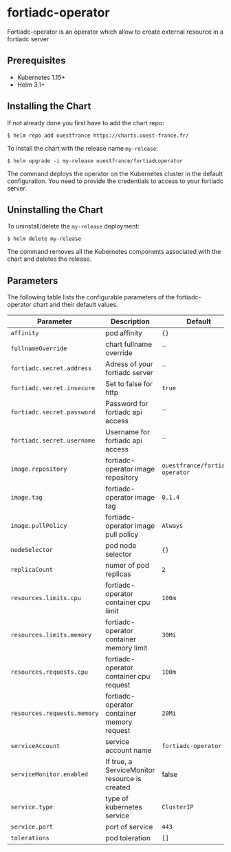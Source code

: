 # fortiadc-operator

Fortiadc-operator is an operator which allow to create external resource in a fortiadc server

## Prerequisites

- Kubernetes 1.15+
- Helm 3.1+

## Installing the Chart

If not already done you first have to add the chart repo:

```console
$ helm repo add ouestfrance https://charts.ouest-france.fr/
```

To install the chart with the release name `my-release`:

```console
$ helm upgrade -i my-release ouestfrance/fortiadcoperator
```

The command deploys the operator on the Kubernetes cluster in the default configuration. You need to provide the credentials to access to your
fortiadc server.

## Uninstalling the Chart

To uninstall/delete the `my-release` deployment:

```console
$ helm delete my-release
```

The command removes all the Kubernetes components associated with the chart and deletes the release.

## Parameters

The following table lists the configurable parameters of the fortiadc-operator chart and their default values.

|            Parameter                |         Description                           |                  Default               |
| ----------------------------------- | --------------------------------------------- | -------------------------------------- |
| `affinity`                          | pod affinity                                  |  `{}`                                  |
| `fullnameOverride`                  | chart fullname override                       |  ``                                    |
| `fortiadc.secret.address`           | Adress of your fortiadc server                |  ``                                    |
| `fortiadc.secret.insecure`          | Set to false for http                         |  `true`                                |
| `fortiadc.secret.password`          | Password for fortiadc api access              |  ``                                    |
| `fortiadc.secret.username`          | Username for fortiadc api access              |  ``                                    |
| `image.repository`                  | fortiadc-operator image repository            | `ouestfrance/fortiadc-operator`        |
| `image.tag`                         | fortiadc-operator image tag                   | `0.1.4`                                |
| `image.pullPolicy`                  | fortiadc-operator image pull policy           | `Always`                               |
| `nodeSelector`                      | pod node selector                             | `{}`                                   |
| `replicaCount`                      | numer of pod replicas                         | `2`                                    |
| `resources.limits.cpu`              | fortiadc-operator container cpu limit         | `100m`                                 |
| `resources.limits.memory`           | fortiadc-operator container memory limit      | `30Mi`                                 |
| `resources.requests.cpu`            | fortiadc-operator container cpu request       | `100m`                                 |
| `resources.requests.memory`         | fortiadc-operator container memory request    | `20Mi`                                 |
| `serviceAccount`                    | service account name                          | `fortiadc-operator`                    |
| `serviceMonitor.enabled`            | If true, a ServiceMonitor resource is created | false
| `service.type`                      | type of kubernetes service                    | `ClusterIP`                            |
| `service.port`                      | port of service                               | `443`                                  |
| `tolerations`                       | pod toleration                                | `[]`                                   |
